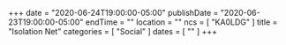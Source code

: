 +++
date = "2020-06-24T19:00:00-05:00"
publishDate = "2020-06-23T19:00:00-05:00"
endTime = ""
location = ""
ncs = [ "KA0LDG" ]
title = "Isolation Net"
categories = [ "Social" ]
dates = [ "" ]
+++

